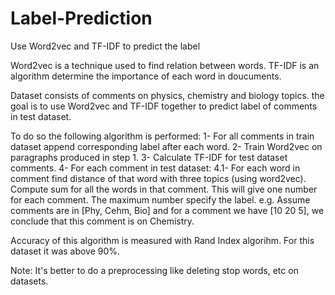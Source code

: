 # Label-Prediction
Use Word2vec and TF-IDF to predict the label

Word2vec is a technique used to find relation between words.
TF-IDF is an algorithm determine the importance of each word in doucuments.

Dataset consists of comments on physics, chemistry and biology topics. the goal is to use Word2vec and TF-IDF together to predict label of comments in test dataset.

To do so the following algorithm is performed:
1- For all comments in train dataset append corresponding label after each word.
2- Train Word2vec on paragraphs produced in step 1.
3- Calculate TF-IDF for test dataset comments.
4- For each comment in test dataset:
4.1- For each word in comment find distance of that word with three topics (using word2vec).
    Compute sum for all the words in that comment. This will give one number for each comment. The maximum number specify the label.
    e.g. Assume comments are in [Phy, Cehm, Bio] and for a comment we have [10 20 5], we conclude that this comment is on Chemistry.
    
    
 Accuracy of this algorithm is measured with Rand Index algorihm. For this dataset it was above 90%.
 
 Note: It's better to do a preprocessing like deleting stop words, etc on datasets.
